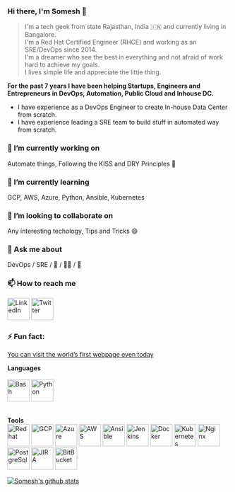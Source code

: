 ### Hi there, I'm Somesh 👋

> I'm a tech geek from state Rajasthan, India :india: and currently living in Bangalore.<br/>
> I'm a Red Hat Certified Engineer (RHCE) and working as an SRE/DevOps since 2014.<br/>
> I'm a dreamer who see the best in everything and not afraid of work hard to achieve my goals.<br/>
> I lives simple life and appreciate the little thing.<br/>

**For the past 7 years I have been helping Startups, Engineers and Entrepreneurs in DevOps, Automation, Public Cloud and Inhouse DC.<br/>**
* I have experience as a DevOps Engineer to create In-house Data Center from scratch.<br/>
* I have experience leading a SRE team to build stuff in automated way from scratch.<br/>


### 🔭 I’m currently working on
Automate things, Following the KISS and DRY Principles :metal:

### 🌱 I’m currently learning
GCP, AWS, Azure, Python, Ansible, Kubernetes

### 👯 I’m looking to collaborate on
Any interesting techology, Tips and Tricks :smile:

### 💬 Ask me about
DevOps / SRE / :running_shirt_with_sash: / :running_man: / :badminton:

### 📫 How to reach me
[<img title="LinkedIn" width="50px" src="https://cdn.jsdelivr.net/npm/simple-icons@3.1.0/icons/linkedin.svg" />](https://www.linkedin.com/in/someshprajapati/)
[<img title="Twitter" width="50px" src="https://cdn.jsdelivr.net/npm/simple-icons@3.1.0/icons/twitter.svg" />](https://twitter.com/PrajapatSomesh)

### ⚡ Fun fact:
[You can visit the world’s first webpage even today](http://info.cern.ch/hypertext/WWW/TheProject.html)


**Languages**<br/><br/>
<img title="Bash" width="50px" src="https://cdn.jsdelivr.net/npm/simple-icons@3.1.0/icons/gnubash.svg" />
<img title="Python" width="50px" src="https://cdn.jsdelivr.net/npm/simple-icons@3.1.0/icons/python.svg" />
<br/>

<br/>**Tools**<br/>
<img title="Redhat" width="50px" src="https://cdn.jsdelivr.net/npm/simple-icons@3.1.0/icons/redhat.svg" />
<img title="GCP" width="50px" src="https://cdn.jsdelivr.net/npm/simple-icons@3.1.0/icons/googlecloud.svg" />
<img title="Azure" width="50px" src="https://cdn.jsdelivr.net/npm/simple-icons@3.1.0/icons/microsoftazure.svg" />
<img title="AWS" width="50px" src="https://cdn.jsdelivr.net/npm/simple-icons@3.1.0/icons/amazonaws.svg" />
<img title="Ansible" width="50px" src="https://cdn.jsdelivr.net/npm/simple-icons@3.1.0/icons/ansible.svg" />
<img title="Jenkins" width="50px" src="https://cdn.jsdelivr.net/npm/simple-icons@3.1.0/icons/jenkins.svg" />
<img title="Docker" width="50px" src="https://cdn.jsdelivr.net/npm/simple-icons@3.1.0/icons/docker.svg" />
<img title="Kubernetes" width="50px" src="https://cdn.jsdelivr.net/npm/simple-icons@3.1.0/icons/kubernetes.svg" />
<img title="Nginx" width="50px" src="https://cdn.jsdelivr.net/npm/simple-icons@3.1.0/icons/nginx.svg" />
<img title="PostgreSql" width="50px" src="https://cdn.jsdelivr.net/npm/simple-icons@3.1.0/icons/postgresql.svg" />
<img title="JIRA" width="50px" src="https://cdn.jsdelivr.net/npm/simple-icons@3.1.0/icons/jira.svg" />
<img title="BitBucket" width="50px" src="https://cdn.jsdelivr.net/npm/simple-icons@3.1.0/icons/bitbucket.svg" />


[![Somesh's github stats](https://github-readme-stats.vercel.app/api?username=someshprajapati&show_icons=true&hide_rank=true)](https://github.com/anuraghazra/github-readme-stats)

<!--
**someshprajapati/someshprajapati** is a ✨ _special_ ✨ repository because its `README.md` (this file) appears on your GitHub profile.

Here are some ideas to get you started:

- 🔭 I’m currently working on ...
- 🌱 I’m currently learning ...
- 👯 I’m looking to collaborate on ...
- 🤔 I’m looking for help with ...
- 💬 Ask me about ...
- 📫 How to reach me: ...
- 😄 Pronouns: ...
- ⚡ Fun fact: ...
-->
